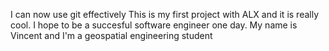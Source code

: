I can now use git effectively 
This is my first project with ALX and it is really cool.
I hope to be a succesful software engineer one day.
My name is Vincent and I'm a geospatial engineering student
